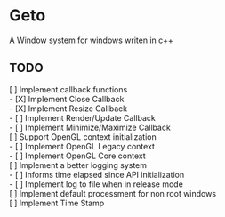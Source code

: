 # Geto 

A Window system for windows writen in c++  

## TODO

[ ] Implement callback functions  
    - [X] Implement Close Callback  
    - [X] Implement Resize Callback  
    - [ ] Implement Render/Update Callback  
    - [ ] Implement Minimize/Maximize Callback  
[ ] Support OpenGL context initialization  
    - [ ] Implement OpenGL Legacy context  
    - [ ] Implement OpenGL Core context  
[ ] Implement a better logging system  
    - [ ] Informs time elapsed since API initialization  
    - [ ] Implement log to file when in release mode  
[ ] Implement default processment for non root windows  
[ ] Implement Time Stamp  
